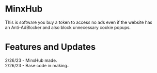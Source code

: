 # MinxHub
This is software you buy a token to access no ads even if the website has an Anti-AdBlocker and also block unnecessary cookie popups. 

# Features and Updates
2/26/23 - MinxHub made.                                   
2/26/23 - Base code in making..
